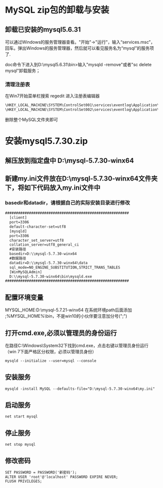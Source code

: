 # MySQL zip包的卸载与安装

## 卸载已安装的mysql5.6.31
可以通过Windows的服务管理器查看。"开始"->"运行"，输入“services.msc”，回车。弹出Windows的服务管理器，然后就可以看见服务名为“mysql”的服务项了.

doc命令下进入到D:\mysql5.6.31\bin>输入"mysqld -remove"或者"sc delete mysql"卸载服务；

### 清理注册表
在Win7开始菜单栏搜索 regedit 进入注册表编辑器
```txt
\HKEY_LOCAL_MACHINE\SYSTEM\ControlSet001\services\eventlog\Application\MySQL
\HKEY_LOCAL_MACHINE\SYSTEM\ControlSet002\services\eventlog\Application\MySQL
```
删除整个MySQL文件夹即可


# 安装mysql5.7.30.zip
## 解压放到指定盘中 D:\mysql-5.7.30-winx64

##  新建my.ini文件放在D:\mysql-5.7.30-winx64文件夹下，将如下代码放入my.ini文件中

### basedir和datadir，请根据自己的实际安装目录进行修改
```txt
#########################################################
  [client]
  port=3306
  default-character-set=utf8
  [mysqld]
  port=3306
  character_set_server=utf8
  collation_server=utf8_general_ci
  #安装路径
  basedir=D:\\mysql-5.7.30-winx64
  #数据路径
  datadir=D:\\mysql-5.7.30-winx64\data
  sql_mode=NO_ENGINE_SUBSTITUTION,STRICT_TRANS_TABLES
  [WinMySQLAdmin]
  D:\\mysql-5.7.30-winx64\bin\mysqld.exe
#########################################################
```

## 配置环境变量
MYSQL_HOME:D:\mysql-5.7.21-winx64
在系统环境path后面添加 ;%MYSQL_HOME%\bin，不是win10的小伙伴要注意加分号(";")

## 打开cmd.exe,必须以管理员的身份运行
在路径C:\Windows\System32下找到cmd.exe，点击右键以管理员身份运行（win 7下面严格区分权限，必须以管理员身份）

```txt
mysqld --initialize --user=mysql --console
```

## 安装服务
```txt
mysqld -install MySQL --defaults-file="D:\mysql-5.7.30-winx64\my.ini"
```

## 启动服务
```txt
net start mysql
```

## 停止服务
```txt
net stop mysql
```

## 修改密码
```txt
SET PASSWORD = PASSWORD('新密码');
ALTER USER 'root'@'localhost' PASSWORD EXPIRE NEVER;
FLUSH PRIVILEGES;
```